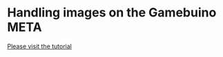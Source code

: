# Handling images on the Gamebuino META

[Please visit the tutorial](https://m1cr0lab-gamebuino.github.io/gb-images/en/)